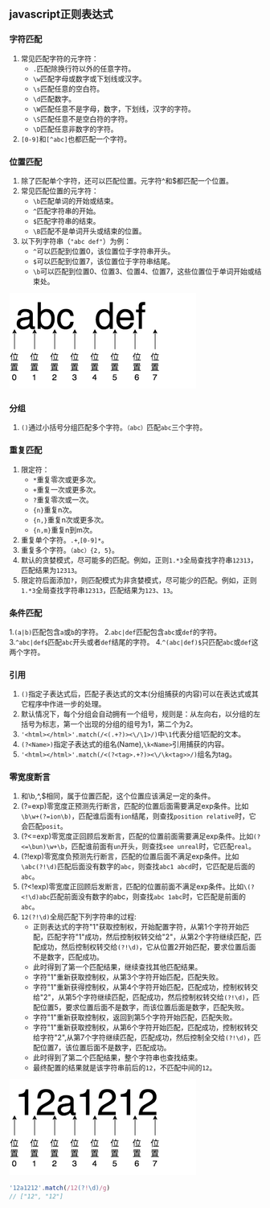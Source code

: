 

## javascript正则表达式

### 字符匹配

1. 常见匹配字符的元字符：
	- `.`匹配除换行符以外的任意字符。
	- `\w`匹配字母或数字或下划线或汉字。
	- `\s`匹配任意的空白符。
	- `\d`匹配数字。
    - `\W`匹配任意不是字母，数字，下划线，汉字的字符。
	- `\S`匹配任意不是空白符的字符。
	- `\D`匹配任意非数字的字符。
2. `[0-9]`和`[^abc]`也都匹配一个字符。

### 位置匹配

1. 除了匹配单个字符，还可以匹配位置。元字符^和$都匹配一个位置。
2. 常见匹配位置的元字符：
	- `\b`匹配单词的开始或结束。
	- `^`匹配字符串的开始。
	- `$`匹配字符串的结束。
    - `\B`匹配不是单词开头或结束的位置。
3. 以下列字符串（`"abc def"`）为例：
	- `^`可以匹配到位置0，该位置位于字符串开头。
	- `$`可以匹配到位置7，该位置位于字符串结尾。
	- `\b`可以匹配到位置0、位置3、位置4、位置7，这些位置位于单词开始或结束处。

![实例](./image.png)

### 分组

1. `()`通过小括号分组匹配多个字符。`（abc）`匹配`abc`三个字符。

### 重复匹配

1. 限定符：
	- `*`重复零次或更多次。
	- `+`重复一次或更多次。
	- `?`重复零次或一次。
	- `{n}`重复n次。
	- `{n,}`重复n次或更多次。
	- `{n,m}`重复n到m次。
2. 重复单个字符。`.+`,`[0-9]*`。
3. 重复多个字符。`（abc）{2, 5}`。
4. 默认的贪婪模式，尽可能多的匹配。例如，正则`1.*3`全局查找字符串`12313`，匹配结果为`12313`。
5. 限定符后面添加`?`，则匹配模式为非贪婪模式，尽可能少的匹配。例如，正则`1.*3`全局查找字符串`12313`，匹配结果为`123`、`13`。

### 条件匹配

1.`(a|b)`匹配包含`a`或`b`的字符。
2.`abc|def`匹配包含`abc`或`def`的字符。
3.`^abc|def$`匹配`abc`开头或者`def`结尾的字符。
4.`^(abc|def)$`只匹配`abc`或`def`这两个字符。

### 引用

1. `()`指定子表达式后，匹配子表达式的文本(分组捕获的内容)可以在表达式或其它程序中作进一步的处理。
2. 默认情况下，每个分组会自动拥有一个组号，规则是：从左向右，以分组的左括号为标志，第一个出现的分组的组号为1，第二个为2。
3. `'<html></html>'.match(/<(.+?)><\/\1>/)`中`\1`代表分组1匹配的文本。
4. `(?<Name>)`指定子表达式的组名(Name),`\k<Name>`引用捕获的内容。
5. `'<html></html>'.match(/<(?<tag>.+?)><\/\k<tag>>/)`组名为tag。

### 零宽度断言

1. 和\b,^,$相同，属于位置匹配，这个位置应该满足一定的条件。
2. (?=exp)零宽度正预测先行断言，匹配的位置后面需要满足exp条件。比如`\b\w+(?=ion\b)`，匹配谁后面有`ion`结尾，则查找`position relative`时，它会匹配`posit`。
3. (?<=exp)零宽度正回顾后发断言，匹配的位置前面需要满足exp条件。比如`(?<=\bun)\w+\b`，匹配谁前面有`un`开头，则查找`see unreal`时，它匹配`real`。
4. (?!exp)零宽度负预测先行断言，匹配的位置后面不满足exp条件。比如`\abc(?!\d)`匹配后面没有数字的`abc`，则查找`abc1 abcd`时，它匹配是后面的`abc`。
5. (?<!exp)零宽度正回顾后发断言，匹配的位置前面不满足exp条件。比如`\(?<!\d)abc`匹配前面没有数字的abc，则查找`abc 1abc`时，它匹配是前面的`abc`。
6. `12(?!\d)`全局匹配下列字符串的过程:
	- 正则表达式的字符"1"获取控制权，开始配置字符，从第1个字符开始匹配，匹配字符"1"成功，然后控制权转交给"2"，从第2个字符继续匹配，匹配成功，然后控制权转交给`(?!\d)`，它从位置2开始匹配，要求位置后面不是数字，匹配成功。
	- 此时得到了第一个匹配结果，继续查找其他匹配结果。
	- 字符"1"重新获取控制权，从第3个字符开始匹配，匹配失败。
	- 字符"1"重新获得控制权，从第4个字符开始匹配，匹配成功，控制权转交给"2"，从第5个字符继续匹配，匹配成功，然后控制权转交给`(?!\d)`，匹配位置5，要求位置后面不是数字，而该位置后面是数字，匹配失败。
	- 字符"1"重新获取控制权，返回到第5个字符开始匹配，匹配失败。
	- 字符"1"重新获取控制权，从第6个字符开始匹配，匹配成功，控制权转交给字符"2",从第7个字符继续匹配，匹配成功，然后控制全交给`(?!\d)`，匹配位置7，该位置后面不是数字，匹配成功。
	- 此时得到了第二个匹配结果，整个字符串也查找结束。
	- 最终配置的结果就是该字符串前后的`12`，不匹配中间的`12`。

![demo](./image0.png)

```javascript
'12a1212'.match(/12(?!\d)/g)
// ["12", "12"]
```